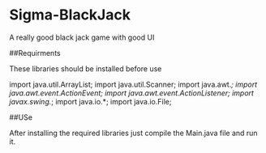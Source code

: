 # Sigma-BlackJack
A really good black jack game with good UI


##Requirments

These libraries should be installed before use

import java.util.ArrayList;
import java.util.Scanner;
import java.awt.*;
import java.awt.event.ActionEvent;
import java.awt.event.ActionListener;
import javax.swing.*;
import java.io.*;
import java.io.File;


##USe

After installing the required libraries just compile the Main.java file and run it.
